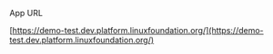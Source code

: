 App URL

[https://demo-test.dev.platform.linuxfoundation.org/](https://demo-test.dev.platform.linuxfoundation.org/)